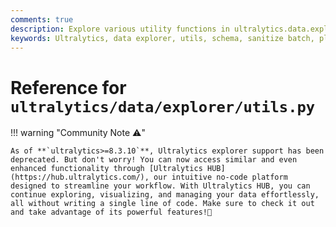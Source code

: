 ```yaml
---
comments: true
description: Explore various utility functions in ultralytics.data.explorer.utils including schema definitions, batch sanitization, and query results plotting.
keywords: Ultralytics, data explorer, utils, schema, sanitize batch, plot query results, SQL query, machine learning
---
```


# Reference for `ultralytics/data/explorer/utils.py`

!!! warning "Community Note ⚠️"

    As of **`ultralytics>=8.3.10`**, Ultralytics explorer support has been deprecated. But don't worry! You can now access similar and even enhanced functionality through [Ultralytics HUB](https://hub.ultralytics.com/), our intuitive no-code platform designed to streamline your workflow. With Ultralytics HUB, you can continue exploring, visualizing, and managing your data effortlessly, all without writing a single line of code. Make sure to check it out and take advantage of its powerful features!🚀

<br>
